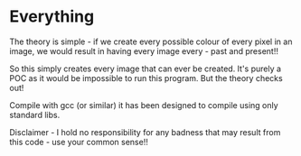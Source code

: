 Everything
==========

The theory is simple - if we create every possible colour of every pixel in an image, we would result in having
every image every - past and present!!

So this simply creates every image that can ever be created.
It's purely a POC as it would be impossible to run this program. But the theory checks out!

Compile with gcc (or similar) it has been designed to compile using only standard libs.

Disclaimer - I hold no responsibility for any badness that may result from this code - use your common sense!!
